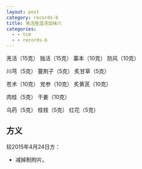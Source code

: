 ```yaml
---
layout: post
category: records-b
title: 羌活胜湿汤加味六
categories:
  - - tcm
  - - records-b
---
```


羌活（15克） 独活（15克） 藁本（10克） 防风（10克）

川芎（5克） 蔓荆子（5克） 炙甘草（5克）

苍术（10克） 党参（10克） 炙黄芪（10克） 

肉桂（5克） 干姜（10克）

乌药（5克） 桂枝（5克） 红花（5克） 

## 方义 ##

较2015年4月24日方：

- 减掉制附片。